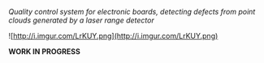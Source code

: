 _Quality control system for electronic boards, detecting defects from point clouds generated by a laser range detector_

![http://i.imgur.com/LrKUY.png](http://i.imgur.com/LrKUY.png)

**WORK IN PROGRESS**